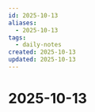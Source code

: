 ```yaml
---
id: 2025-10-13
aliases:
  - 2025-10-13
tags:
  - daily-notes
created: 2025-10-13
updated: 2025-10-13
---
```

# 2025-10-13
